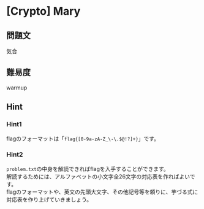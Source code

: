 # [Crypto] Mary

## 問題文

気合

## 難易度

warmup

## Hint

### Hint1

flagのフォーマットは「`flag{[0-9a-zA-Z_\-\.$@!?]+}`」です。

### Hint2

`problem.txt`の中身を解読できればflagを入手することができます。  
解読するためには、アルファベットの小文字全26文字の対応表を作ればよいです。  
flagのフォーマットや、英文の先頭大文字、その他記号等を頼りに、芋づる式に対応表を作り上げていきましょう。  
